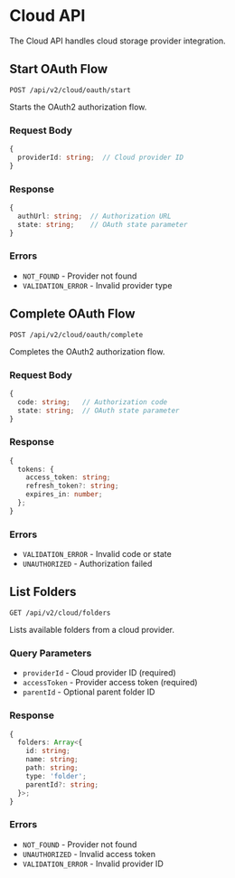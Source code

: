 # Cloud API

The Cloud API handles cloud storage provider integration.

## Start OAuth Flow

```http
POST /api/v2/cloud/oauth/start
```

Starts the OAuth2 authorization flow.

### Request Body

```typescript
{
  providerId: string;  // Cloud provider ID
}
```

### Response

```typescript
{
  authUrl: string;  // Authorization URL
  state: string;    // OAuth state parameter
}
```

### Errors

- `NOT_FOUND` - Provider not found
- `VALIDATION_ERROR` - Invalid provider type

## Complete OAuth Flow

```http
POST /api/v2/cloud/oauth/complete
```

Completes the OAuth2 authorization flow.

### Request Body

```typescript
{
  code: string;   // Authorization code
  state: string;  // OAuth state parameter
}
```

### Response

```typescript
{
  tokens: {
    access_token: string;
    refresh_token?: string;
    expires_in: number;
  };
}
```

### Errors

- `VALIDATION_ERROR` - Invalid code or state
- `UNAUTHORIZED` - Authorization failed

## List Folders

```http
GET /api/v2/cloud/folders
```

Lists available folders from a cloud provider.

### Query Parameters

- `providerId` - Cloud provider ID (required)
- `accessToken` - Provider access token (required)
- `parentId` - Optional parent folder ID

### Response

```typescript
{
  folders: Array<{
    id: string;
    name: string;
    path: string;
    type: 'folder';
    parentId?: string;
  }>;
}
```

### Errors

- `NOT_FOUND` - Provider not found
- `UNAUTHORIZED` - Invalid access token
- `VALIDATION_ERROR` - Invalid provider ID